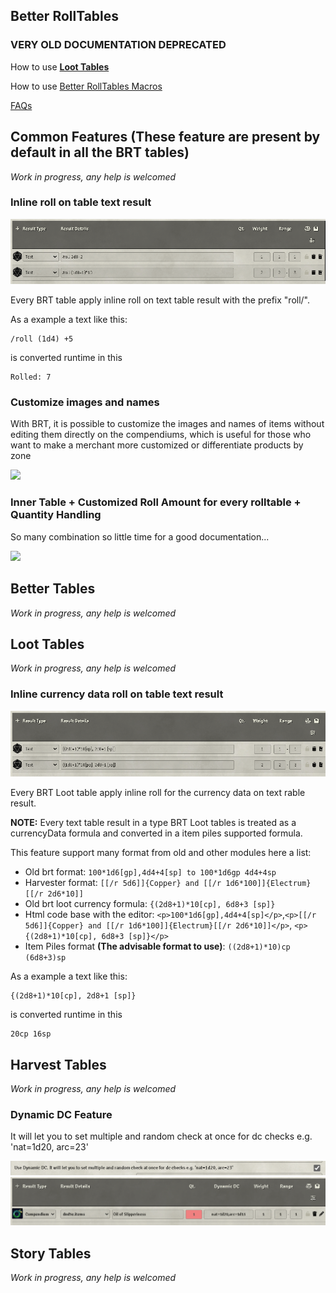 ## Better RollTables

### VERY OLD DOCUMENTATION DEPRECATED

How to use [**Loot Tables**](./old/Loot-Tables.md)

How to use [Better RollTables Macros](./old/API-for-macros-and-modules#how-to-roll-tables-from-macros)

[FAQs](./old/FAQ.md)

## Common Features (These feature are present by default in all the BRT tables)

*Work in progress, any help is welcomed*

### Inline roll on table text result

![](./img/common_type_inline_data_roll.png)

Every BRT table apply inline roll on text table result with the prefix "roll/".

As a example a text like this:

```
/roll (1d4) +5
```

is converted runtime in this

```
Rolled: 7
```

### Customize images and names

With BRT, it is possible to customize the images and names of items without editing them directly on the compendiums, which is useful for those who want to make a merchant more customized or differentiate products by zone

![](/wiki/img/common_customize_image_name.gif)

### Inner Table + Customized Roll Amount for every rolltable + Quantity Handling

So many combination so little time for a good documentation...

![](/wiki/img/common_type_inner_tables_1.gif)

## Better Tables

*Work in progress, any help is welcomed*

## Loot Tables

*Work in progress, any help is welcomed*

### Inline currency data roll on table text result

![](./img/loot_type_inline_currency_data_roll.png)

Every BRT Loot table apply inline roll for the currency data on text rable result. 

**NOTE:** Every text table result in a type BRT Loot tables is treated as a currencyData formula and converted in a item piles supported formula.

This feature support many format from old and other modules here a list:

- Old brt format: `100*1d6[gp],4d4+4[sp] to 100*1d6gp 4d4+4sp`
- Harvester format: `[[/r 5d6]]{Copper} and [[/r 1d6*100]]{Electrum}[[/r 2d6*10]]`
- Old brt loot currency formula: `{(2d8+1)*10[cp], 6d8+3 [sp]}`
- Html code base with the editor: `<p>100*1d6[gp],4d4+4[sp]</p>`,`<p>[[/r 5d6]]{Copper} and [[/r 1d6*100]]{Electrum}[[/r 2d6*10]]</p>`, `<p>{(2d8+1)*10[cp], 6d8+3 [sp]}</p>`
- Item Piles format **(The advisable format to use)**: `((2d8+1)*10)cp (6d8+3)sp`

As a example a text like this:

```
{(2d8+1)*10[cp], 2d8+1 [sp]}
```

is converted runtime in this 

```
20cp 16sp
```



## Harvest Tables

*Work in progress, any help is welcomed*

### Dynamic DC Feature

It will let you to set multiple and random check at once for dc checks e.g. 'nat=1d20, arc=23'

![](/wiki/img/harvest_type_dynamicdc_feature_2.png)
![](/wiki/img/harvest_type_dynamicdc_feature_1.png)


## Story Tables

*Work in progress, any help is welcomed*
